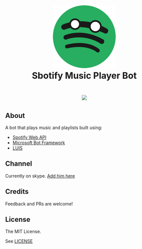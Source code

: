 <h1 align="center">
  <img src="./icon.png" width="200px" /><br>
  Sbotify Music Player Bot
  <br><br>
  <img src="https://github.com/lodev09/sbotify/blob/master/demo.gif?raw=true" width="500px">
</h1>

## About
A bot that plays music and playlists built using:
- [Spotify Web API](https://developer.spotify.com/web-api/)
- [Microsoft Bot Framework](https://dev.botframework.com/)
- [LUIS](https://www.luis.ai)

## Channel
Currently on skype. [Add him here](https://join.skype.com/bot/620a26bb-45c2-45bf-8e51-062d7c1b2747)

## Credits
Feedback and PRs are welcome!

## License

The MIT License.

See [LICENSE](LICENSE)